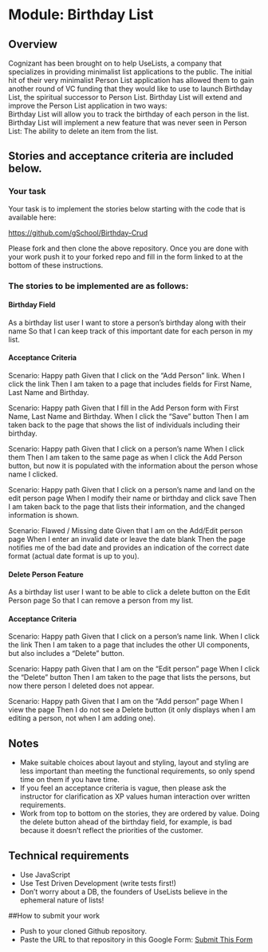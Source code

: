 # Module: Birthday List

## Overview
Cognizant has been brought on to help UseLists, a company that specializes in providing minimalist list applications to the public.  The initial hit of their very minimalist Person List application has allowed them to gain another round of VC funding that they would like to use to launch Birthday List, the spiritual successor to Person List.  Birthday List will extend and improve the Person List application in two ways:  
Birthday List will allow you to track the birthday of each person in the list.
Birthday List will implement a new feature that was never seen in Person List:  The ability to delete an item from the list.

## Stories and acceptance criteria are included below.
### Your task
Your task is to implement the stories below starting with the code that is available here:

https://github.com/gSchool/Birthday-Crud

Please fork and then clone the above repository.  Once you are done with your work push it to your forked repo and fill in the form linked to at the bottom of these instructions.

### The stories to be implemented are as follows:

#### Birthday Field
As a birthday list user
I want to store a person’s birthday along with their name
So that I can keep track of this important date for each person in my list.

#### Acceptance Criteria
Scenario: Happy path
Given that I click on the “Add Person” link.
When I click the link
Then I am taken to a page that includes fields for First Name, Last Name and Birthday.

Scenario: Happy path
Given that I fill in the Add Person form with First Name, Last Name and Birthday.
When I click the “Save” button
Then I am taken back to the page that shows the list of individuals including their birthday.

Scenario: Happy path
Given that I click on a person’s name
When I click them
Then I am taken to the same page as when I click the Add Person button, but now it is populated with the information about the person whose name I clicked.

Scenario: Happy path
Given that I click on a person’s name and land on the edit person page
When I modify their name or birthday and click save
Then I am taken back to the page that lists their information, and the changed information is shown.

Scenario:  Flawed / Missing date
Given that I am on the Add/Edit person page
When I enter an invalid date or leave the date blank
Then the page notifies me of the bad date and provides an indication of the correct date format (actual date format is up to you).

#### Delete Person Feature
As a birthday list user
I want to be able to click a delete button on the Edit Person page
So that I can remove a person from my list.

#### Acceptance Criteria
Scenario: Happy path
Given that I click on a person’s name link.
When I click the link
Then I am taken to a page that includes the other UI components, but also includes a “Delete” button.

Scenario: Happy path
Given that I am on the “Edit person” page
When I click the “Delete” button
Then I am taken to the page that lists the persons, but now there person I deleted does not appear.

Scenario: Happy path
Given that I am on the “Add person” page
When I view the page
Then I do not see a Delete button (it only displays when I am editing a person, not when I am adding one).

## Notes
* Make suitable choices about layout and styling, layout and styling are less important than meeting the functional requirements, so only spend time on them if you have time.
* If you feel an acceptance criteria is vague, then please ask the instructor for clarification as XP values human interaction over written requirements.
* Work from top to bottom on the stories, they are ordered by value.  Doing the delete button ahead of the birthday field, for example, is bad because it doesn’t reflect the priorities of the customer.

## Technical requirements
* Use JavaScript
* Use Test Driven Development (write tests first!)
* Don’t worry about a DB, the founders of UseLists believe in the ephemeral nature of lists!

##How to submit your work

* Push to your cloned Github repository.
* Paste the URL to that repository in this Google Form: [Submit This Form](https://goo.gl/forms/ydjD85QnfJ2Qj2zd2)

 
